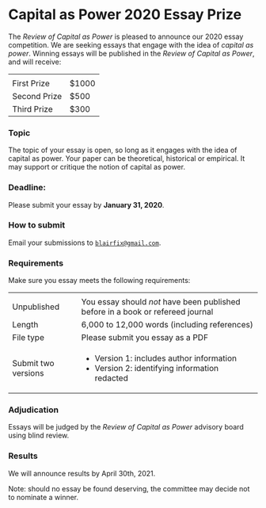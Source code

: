 # Capital as Power 2020 Essay Prize


The *Review of Capital as Power* is pleased to announce our 2020 essay competition. We are seeking essays that engage with the idea of *capital as power*. Winning essays will be published in the *Review of Capital as Power*, and will receive:

<table style="width:400px">
<td></td><td></td>
<tr><td>First Prize</td><td>$1000</td></tr>
<tr><td>Second Prize</td><td>$500</td></tr>
<tr><td>Third Prize</td><td>$300</td></tr>
</table>


### Topic

The topic of your essay is open, so long as it engages with the idea of capital as power. Your paper can be theoretical, historical or empirical. It may support or critique the notion of capital as power. 

### Deadline: 

Please submit your essay by **January 31, 2020**. 


### How to submit

Email your submissions to [`blairfix@gmail.com`](mailto:blairfix@gmail.com).


### Requirements

Make sure you essay meets the following requirements:

<div align="center">
<table>
<td></td><td></td>
<tr><td>Unpublished</td><td>You essay should <i>not</i> have been published before in a book or refereed journal</td></tr>
<tr><td>Length</td><td> 6,000 to 12,000 words (including references)</td></tr></td></tr>
<tr><td>File type</td><td>Please submit you essay as a PDF</td>
<tr><td>Submit two versions</td><td>
<ul>
<li>Version 1: includes author information</li>
<li>Version 2: identifying information redacted</li>
</ul>
</td>
</tr>
</table>
</div>

### Adjudication

Essays will be judged by the *Review of Capital as Power* advisory board using blind review. 



### Results

We will announce results by April 30th, 2021. 


Note: should no essay be found deserving, the committee may decide not to nominate a winner.

